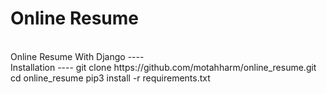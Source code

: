 # Online Resume

<br>
Online Resume With Django
----
<br>
Installation
----
    git clone https://github.com/motahharm/online_resume.git
    cd online_resume
    pip3 install -r requirements.txt
